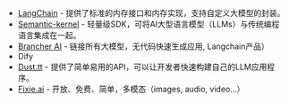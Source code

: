 - [LangChain](https://github.com/hwchase17/langchain) - 提供了标准的内存接口和内存实现，支持自定义大模型的封装。
- [Semantic-kernel](https://github.com/microsoft/semantic-kernel) - 轻量级SDK，可将AI大型语言模型（LLMs）与传统编程语言集成在一起。
- [Brancher AI](https://www.brancher.ai/) - 链接所有大模型，无代码快速生成应用, Langchain产品）
- Dify
- [Dust.tt](https://github.com/dust-tt/dust) - 提供了简单易用的API，可以让开发者快速构建自己的LLM应用程序。
- [Fixie.ai](https://www.fixie.ai/) - 开放、免费、简单，多模态（images, audio, video...）